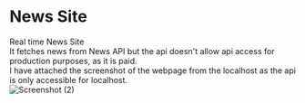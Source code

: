 #  News Site 
 Real time News Site \
It fetches news from News API but the api doesn't allow api access for production purposes, as it is paid.\
I have attached the screenshot of the webpage from the localhost as the api is only accessible for localhost.\
![Screenshot (2)](https://github.com/user-attachments/assets/7cadc3b9-e677-45d1-8e07-467bca33d8b6)
